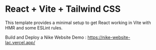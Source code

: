 # React + Vite + Tailwind CSS

This template provides a minimal setup to get React working in Vite with HMR and some ESLint rules.<space><space>

Build and Deploy a Nike Website <space><space>
Demo : https://nike-website-lac.vercel.app/

 
 
